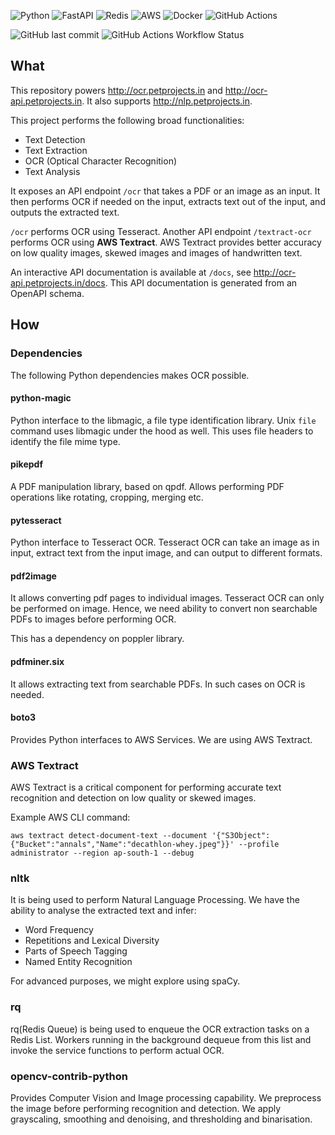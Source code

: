 ![Python](https://img.shields.io/badge/python-3670A0?style=for-the-badge&logo=python&logoColor=ffdd54) ![FastAPI](https://img.shields.io/badge/FastAPI-005571?style=for-the-badge&logo=fastapi)
![Redis](https://img.shields.io/badge/redis-%23DD0031.svg?style=for-the-badge&logo=redis&logoColor=white)
![AWS](https://img.shields.io/badge/AWS-%23FF9900.svg?style=for-the-badge&logo=amazon-aws&logoColor=white)
![Docker](https://img.shields.io/badge/docker-%230db7ed.svg?style=for-the-badge&logo=docker&logoColor=white)
![GitHub Actions](https://img.shields.io/badge/github%20actions-%232671E5.svg?style=for-the-badge&logo=githubactions&logoColor=white)
<!--Taken from https://github.com/Ileriayo/markdown-badges-->

![GitHub last commit](https://img.shields.io/github/last-commit/akshar-raaj/document-processing) ![GitHub Actions Workflow Status](https://img.shields.io/github/actions/workflow/status/akshar-raaj/document-processing/lint.yml)

## What

This repository powers http://ocr.petprojects.in and http://ocr-api.petprojects.in.
It also supports http://nlp.petprojects.in.

This project performs the following broad functionalities:
- Text Detection
- Text Extraction
- OCR (Optical Character Recognition)
- Text Analysis

It exposes an API endpoint `/ocr` that takes a PDF or an image as an input. It then performs OCR if needed on the input, extracts text out of the input, and outputs the extracted text.

`/ocr` performs OCR using Tesseract. Another API endpoint `/textract-ocr` performs OCR using **AWS Textract**. AWS Textract provides better accuracy on low quality images, skewed images and images of handwritten text.

An interactive API documentation is available at `/docs`, see http://ocr-api.petprojects.in/docs. This API documentation is generated from an OpenAPI schema.

## How

### Dependencies

The following Python dependencies makes OCR possible.

#### python-magic
Python interface to the libmagic, a file type identification library. Unix `file` command uses libmagic under the hood as well.
This uses file headers to identify the file mime type.

#### pikepdf
A PDF manipulation library, based on qpdf.
Allows performing PDF operations like rotating, cropping, merging etc.

#### pytesseract
Python interface to Tesseract OCR.
Tesseract OCR can take an image as in input, extract text from the input image, and can output to different formats.

#### pdf2image
It allows converting pdf pages to individual images.
Tesseract OCR can only be performed on image. Hence, we need ability to convert non searchable PDFs to images before performing OCR.

This has a dependency on poppler library.

#### pdfminer.six
It allows extracting text from searchable PDFs. In such cases on OCR is needed.

#### boto3
Provides Python interfaces to AWS Services. We are using AWS Textract.

### AWS Textract
AWS Textract is a critical component for performing accurate text recognition and detection on low quality or skewed images.

Example AWS CLI command:

    aws textract detect-document-text --document '{"S3Object":{"Bucket":"annals","Name":"decathlon-whey.jpeg"}}' --profile administrator --region ap-south-1 --debug

### nltk
It is being used to perform Natural Language Processing. We have the ability to analyse the extracted text and infer:
- Word Frequency
- Repetitions and Lexical Diversity
- Parts of Speech Tagging
- Named Entity Recognition

For advanced purposes, we might explore using spaCy.

### rq
rq(Redis Queue) is being used to enqueue the OCR extraction tasks on a Redis List. Workers running in the background dequeue from this list and invoke the service functions to perform actual OCR.

### opencv-contrib-python
Provides Computer Vision and Image processing capability. We preprocess the image before performing recognition and detection.
We apply grayscaling, smoothing and denoising, and thresholding and binarisation.
